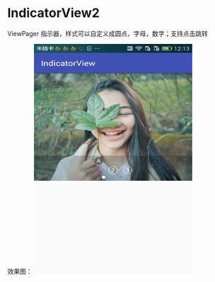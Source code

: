 # IndicatorView2
ViewPager 指示器，样式可以自定义成圆点，字母，数字；支持点击跳转


效果图：
<img src="https://github.com/xing16/IndicatorView2/raw/master/screenshot/screen.png" width=358 height=519 alt="Sample App's Launch Screen">
